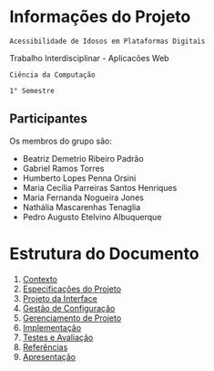 # Informações do Projeto
`Acessibilidade de Idosos em Plataformas Digitais`  

Trabalho Interdisciplinar - Aplicacões Web

`Ciência da Computação`

`1° Semestre`

## Participantes

Os membros do grupo são: 

- Beatriz Demetrio Ribeiro Padrão 
- Gabriel Ramos Torres 
- Humberto Lopes Penna Orsini 
- Maria Cecília Parreiras Santos Henriques 
- Maria Fernanda Nogueira Jones 
- Nathália Mascarenhas Tenaglia  
- Pedro Augusto Etelvino Albuquerque


# Estrutura do Documento

1. [Contexto](1-Contexto.md)
2. [Especificações do Projeto](2-Especificação.md)
3. [Projeto da Interface](3-Interface.md)
4. [Gestão de Configuração](4-Gestão-Configuração.md)
5. [Gerenciamento de Projeto](5-Gerenciamento-Projeto.md)
6. [Implementação](6-Implementação.md)
7. [Testes e Avaliação](7-Testes.md)
8. [Referências](8-Referências.md)
9. [Apresentação](9-Apresentação.md)
